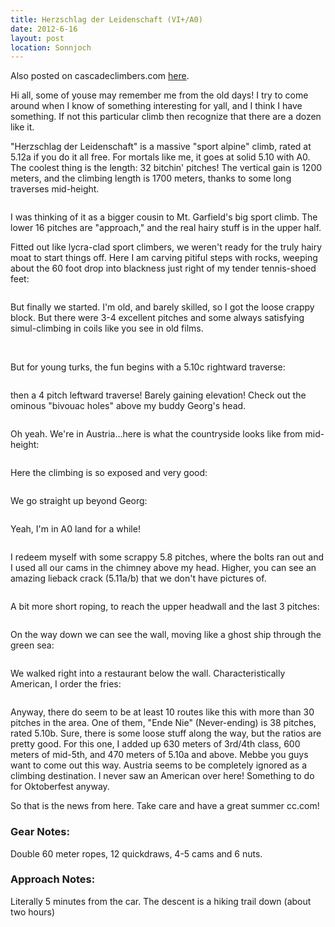 ```yaml
---
title: Herzschlag der Leidenschaft (VI+/A0)
date: 2012-6-16
layout: post
location: Sonnjoch
---
```


Also posted on cascadeclimbers.com [here](http://cascadeclimbers.com/forum/ubbthreads.php?ubb=showflat&Number=1072660).

Hi all, some of youse may remember me from the old days! I try to come around when I know of something interesting for yall, and I think I have something. If not this particular climb then recognize that there are a dozen like it.

"Herzschlag der Leidenschaft" is a massive "sport alpine" climb, rated at 5.12a if you do it all free. 
For mortals like me, it goes at solid 5.10 with A0. The coolest thing is the length: 32 bitchin' pitches! 
The vertical gain is 1200 meters, and the climbing length is 1700 meters, thanks to some long traverses
mid-height.

<img src="http://farm8.static.flickr.com/7098/7393528814_c264553444.jpg" align="center" alt="" />

I was thinking of it as a bigger cousin to Mt. Garfield's big sport climb. The lower 16 pitches 
are "approach," and the real hairy stuff is in the upper half. 

Fitted out like lycra-clad sport climbers, we weren't ready for the truly hairy moat to start things off. 
Here I am carving pitiful steps with rocks, weeping about the 60 foot drop into blackness just right of my
tender tennis-shoed feet:

<img src="http://farm9.static.flickr.com/8141/7389345156_cfd6bd01b0.jpg" align="center" alt="" />

But finally we started. I'm old, and barely skilled, so I got the loose crappy block. 
But there were 3-4 excellent pitches and some always satisfying simul-climbing in coils like you see in
old films.

<img src="http://farm6.static.flickr.com/5340/7389351990_6f500b5677.jpg" align="center" alt="" />

<img src="http://farm9.static.flickr.com/8019/7389355238_7c90d23b89.jpg" align="center" alt="" />

But for young turks, the fun begins with a 5.10c rightward traverse:

<img src="http://farm8.static.flickr.com/7084/7389358028_74dd123611.jpg" align="center" alt="" />

then a 4 pitch leftward traverse! Barely gaining elevation! Check out the ominous "bivouac holes"
above my buddy Georg's head.

<img src="http://farm8.static.flickr.com/7239/7389363846_805cf8f8a0.jpg" align="center" alt="" />

Oh yeah. We're in Austria...here is what the countryside looks like from mid-height:

<img src="http://farm6.static.flickr.com/5343/7389367588_1a3de855aa.jpg" align="center" alt="" />

Here the climbing is so exposed and very good:

<img src="http://farm8.static.flickr.com/7095/7389392354_89bb204e10.jpg" align="center" alt="" />

We go straight up beyond Georg:

<img src="http://farm9.static.flickr.com/8020/7389388968_265436acc4.jpg" align="center" alt="" />

Yeah, I'm in A0 land for a while!

<img src="http://farm6.static.flickr.com/5337/7389395908_ec424fcace.jpg" align="center" alt="" />

I redeem myself with some scrappy 5.8 pitches, where the bolts ran out and I used all our cams
in the chimney above my head. Higher, you can see an amazing lieback crack (5.11a/b) that we don't have 
pictures of.

<img src="http://farm8.static.flickr.com/7225/7389398840_d3e77d6f77.jpg" align="center" alt="" />

A bit more short roping, to reach the upper headwall and the last 3 pitches:

<img src="http://farm8.static.flickr.com/7092/7389413658_d358af427b.jpg" align="center" alt="" />

On the way down we can see the wall, moving like a ghost ship through the green sea:

<img src="http://farm6.static.flickr.com/5159/7389436840_493cbe556b.jpg" align="center" alt="" />

We walked right into a restaurant below the wall. Characteristically American, I order the fries:

<img src="http://farm9.static.flickr.com/8152/7389447276_f03b10d040.jpg" align="center" alt="" />

Anyway, there do seem to be at least 10 routes like this with more than 30 pitches in the area. One of them, 
"Ende Nie" (Never-ending) is 38 pitches, rated 5.10b. Sure, there is some loose stuff along the way, but
the ratios are pretty good. For this one, I added up 630 meters of 3rd/4th class, 600 meters of mid-5th,
and 470 meters of 5.10a and above. Mebbe you guys want to come out this way. Austria seems to be
completely ignored as a climbing destination. I never saw an American over here! Something to do for
Oktoberfest anyway.

So that is the news from here. Take care and have a great summer cc.com!

### Gear Notes:

Double 60 meter ropes, 12 quickdraws, 4-5 cams and 6 nuts.

### Approach Notes:

Literally 5 minutes from the car. The descent is a hiking trail down (about two hours)
